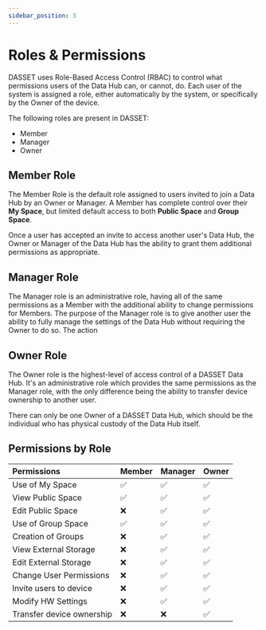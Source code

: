 ```yaml
---
sidebar_position: 3
---
```


# Roles & Permissions
DASSET uses Role-Based Access Control (RBAC) to control what permissions users of the Data Hub can, or cannot, do.  Each user of the system is assigned a role, either automatically by the system, or specifically by the Owner of the device.

The following roles are present in DASSET:

- Member
- Manager
- Owner

## Member Role
The Member Role is the default role assigned to users invited to join a Data Hub by an Owner or Manager.  A Member has complete control over their **My Space**, but limited default access to both **Public Space** and **Group Space**.  

Once a user has accepted an invite to access another user's Data Hub, the Owner or Manager of the Data Hub has the ability to grant them additional permissions as appropriate.

## Manager Role
The Manager role is an administrative role, having all of the same permissions as a Member with the additional ability to change permissions for Members.  The purpose of the Manager role is to give another user the ability to fully manage the settings of the Data Hub without requiring the Owner to do so.  The action 

## Owner Role
The Owner role is the highest-level of access control of a DASSET Data Hub.  It's an administrative role which provides the same permissions as the Manager role, with the only difference being the ability to transfer device ownership to another user.

There can only be one Owner of a DASSET Data Hub, which should be the individual who has physical custody of the Data Hub itself.

## Permissions by Role

| Permissions               | Member | Manager | Owner |
|:--------------------------|:-------|---------|-------|
| Use of My Space           |  ✅   | ✅      | ✅   |
| View Public Space         | ✅    | ✅      | ✅   |
| Edit Public Space         | ❌    | ✅      | ✅   |
| Use of Group Space        | ✅    | ✅      | ✅   |
| Creation of Groups        | ❌    | ✅      | ✅   |
| View External Storage     | ❌    | ✅      | ✅   |
| Edit External Storage     | ❌    | ✅      | ✅   |
| Change User Permissions   | ❌    | ✅      | ✅   |
| Invite users to device    | ❌    | ✅      | ✅   |
| Modify HW Settings        | ❌    | ✅      | ✅   |
| Transfer device ownership | ❌    | ❌      | ✅   |


